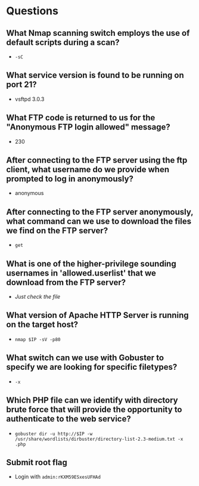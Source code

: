 # Questions

## What Nmap scanning switch employs the use of default scripts during a scan?
- `-sC`

## What service version is found to be running on port 21?
- vsftpd 3.0.3

## What FTP code is returned to us for the "Anonymous FTP login allowed" message?
- 230

## After connecting to the FTP server using the ftp client, what username do we provide when prompted to log in anonymously?
- anonymous

## After connecting to the FTP server anonymously, what command can we use to download the files we find on the FTP server?
- `get`

## What is one of the higher-privilege sounding usernames in 'allowed.userlist' that we download from the FTP server?
- _Just check the file_

## What version of Apache HTTP Server is running on the target host?
- `nmap $IP -sV -p80`

## What switch can we use with Gobuster to specify we are looking for specific filetypes?
- `-x`

## Which PHP file can we identify with directory brute force that will provide the opportunity to authenticate to the web service?
- `gobuster dir -u http://$IP -w /usr/share/wordlists/dirbuster/directory-list-2.3-medium.txt -x .php`

## Submit root flag
- Login with `admin:rKXM59ESxesUFHAd`
 